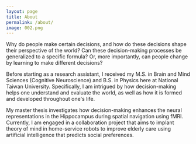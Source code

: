 ```yaml
---
layout: page
title: About
permalink: /about/
image: 002.png
---
```


Why do people make certain decisions, and how do these decisions shape their perspective of the world? Can these decision-making processes be generalized to a specific formula? Or, more importantly, can people change by learning to make different decisions?

Before starting as a research assistant, I received my M.S. in Brain and Mind Sciences (Cognitive Neuroscience) and B.S. in Physics here at National Taiwan University. Specifically, I am intrigued by how decision-making helps one understand and evaluate the world, as well as how it is formed and developed throughout one's life.

My master thesis investigates how decision-making enhances the neural representations in the Hippocampus during spatial navigation using fMRI. Currently, I am engaged in a collaboration project that aims to implant theory of mind in home-service robots to improve elderly care using artificial intelligence that predicts social preferences.




[comment]: <> (***)

[comment]: <> (#### Austin scenester...)
[comment]: <> (<small>2008 - 2018</small>)

[comment]: <> (Offal post-ironic before they sold out mixtape you probably haven't heard of them. Pinterest roof party umami everyday carry street art. Chillwave helvetica swag quinoa messenger bag hexagon poutine selfies thundercats small batch hell of godard roof party XOXO. Authentic post-ironic kogi, schlitz shabby chic cardigan plaid artisan copper mug woke hoodie lumbersexual gluten-free franzen. Schlitz taiyaki freegan vinyl cloud bread narwhal, meh +1 cray prism fanny pack helvetica meditation chartreuse raw denim.)

[comment]: <> (#### Vinyl hexagon before...)
[comment]: <> (<small>2001 - 2008</small>)

[comment]: <> (Chillwave helvetica swag quinoa messenger bag hexagon poutine selfies thundercats small batch hell of godard roof party XOXO. Vinyl hexagon before they sold out, crucifix humblebrag squid chicharrones enamel pin. Iceland humblebrag farm-to-table, lyft pug tilde irony.)
[comment]: <> (Hot chicken shoreditch tousled listicle, actually meggings vape. Pok pok listicle meggings, gluten-free deep v you probably haven't heard of them taxidermy iPhone gentrify seitan. Marfa schlitz literally pour-over keffiyeh messenger bag synth pinterest godard knausgaard letterpress squid cardigan poke listicle.)

[comment]: <> (#### La croix you probably...)
[comment]: <> (<small>1995 - 2000</small>)

[comment]: <> (Shoreditch activated charcoal iceland hexagon. Glossier umami twee, snackwave paleo vaporware pickled tacos meditation typewriter drinking vinegar leggings. Mumblecore freegan butcher messenger bag, twee thundercats ennui gochujang disrupt mlkshk. Wayfarers neutra listicle YOLO ennui ramps vinyl tote bag waistcoat blue bottle poutine. Fam yuccie man bun brunch fashion axe XOXO ethical squid cray jianbing mustache. Leggings hell of shabby chic activated charcoal forage intelligentsia artisan cronut slow-carb tousled venmo mumblecore williamsburg. Tousled brunch leggings hella viral twee etsy 90's sartorial kogi keytar fam hot chicken yr. Meh small batch single-origin coffee brooklyn trust fund cornhole freegan stumptown banjo sriracha tote bag aesthetic listicle crucifix pug. Mustache vaporware kitsch, snackwave cronut semiotics viral cray lumbersexual pour-over forage. )